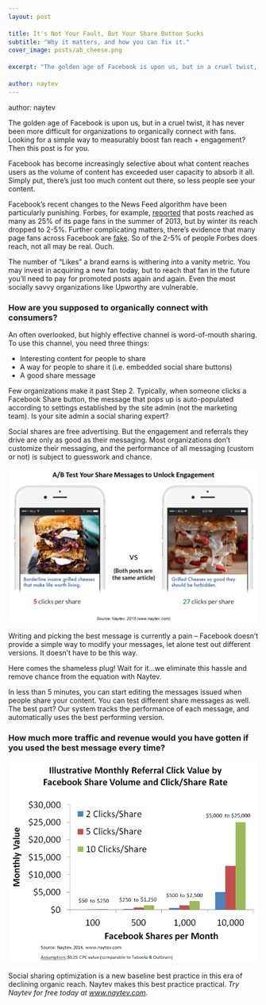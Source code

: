 ```yaml
---
layout: post

title: It's Not Your Fault, But Your Share Button Sucks
subtitle: "Why it matters, and how you can fix it."
cover_image: posts/ab_cheese.png

excerpt: "The golden age of Facebook is upon us, but in a cruel twist, it has never been more difficult for organizations to organically connect with fans."

author: naytev
---
```


author: naytev

The golden age of Facebook is upon us, but in a cruel twist, it has never been more difficult for organizations to organically connect with fans. Looking for a simple way to measurably boost fan reach + engagement? Then this post is for you.

Facebook has become increasingly selective about what content reaches users as the volume of content has exceeded user capacity to absorb it all. Simply put, there’s just too much content out there, so less people see your content.

Facebook’s recent changes to the News Feed algorithm have been particularly punishing. Forbes, for example, [reported](http://www.forbes.com/sites/stevecooper/2013/12/23/facebooks-algorithm-change-not-a-boon-for-all-publishers/) that posts reached as many as 25% of its page fans in the summer of 2013, but by winter its reach dropped to 2-5%. Further complicating matters, there’s evidence that many page fans across Facebook are [fake](http://www.salon.com/2014/02/14/facebooks_big_like_problem_major_money_and_major_scams/). So of the 2-5% of people Forbes does reach, not all may be real. Ouch.

The number of “Likes” a brand earns is withering into a vanity metric. You may invest in acquiring a new fan today, but to reach that fan in the future you’ll need to pay for promoted posts again and again. Even the most socially savvy organizations like Upworthy are vulnerable.

### How are you supposed to organically connect with consumers?

An often overlooked, but highly effective channel is word-of-mouth sharing. To use this channel, you need three things:

* Interesting content for people to share
* A way for people to share it (i.e. embedded social share buttons)
* A good share message

Few organizations make it past Step 2. Typically, when someone clicks a Facebook Share button, the message that pops up is auto-populated according to settings established by the site admin (not the marketing team). Is your site admin a social sharing expert?

Social shares are free advertising. But the engagement and referrals they drive are only as good as their messaging. Most organizations don’t customize their messaging, and the performance of all messaging (custom or not) is subject to guesswork and chance.

<div class="full zoomable"><img src="/images/posts/ab_cheese.png"></div>

Writing and picking the best message is currently a pain – Facebook doesn’t provide a simple way to modify your messages, let alone test out different versions. It doesn’t have to be this way.

Here comes the shameless plug! Wait for it…we eliminate this hassle and remove chance from the equation with Naytev.

In less than 5 minutes, you can start editing the messages issued when people share your content. You can test different share messages as well. The best part? Our system tracks the performance of each message, and automatically uses the best performing version.

### How much more traffic and revenue would you have gotten if you used the best message every time?

<div class="full zoomable"><img src="/images/posts/ab_graphs.png"></div>

Social sharing optimization is a new baseline best practice in this era of declining organic reach. Naytev makes this best practice practical. *Try Naytev for free today at www.naytev.com.*